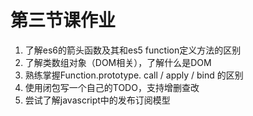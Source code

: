 # 第三节课作业

1. 了解es6的箭头函数及其和es5 function定义方法的区别
2. 了解类数组对象（DOM相关），了解什么是DOM
3. 熟练掌握Function.prototype. call / apply / bind 的区别
4. 使用闭包写一个自己的TODO，支持增删查改
5. 尝试了解javascript中的发布订阅模型
